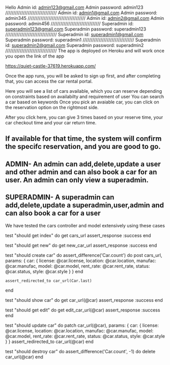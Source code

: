 Hello
Admin id: admin123@gmail.com
Admin password: admin123
////////////////////////////////
Admin id: admin1@gmail.com
Admin password: admin345
////////////////////////////////////
Admin id: admin2@gmail.com
Admin password: admin456
///////////////////////////////
Superadmin id: superadmin123@gmail.com
Superadmin password: superadmin123
////////////////////////////////
Superadmin id: superadmin1@gmail.com
Superadmin password: superadmin1
////////////////////////////////
Superadmin id: superadmin2@gmail.com
Superadmin password: superadmin2
////////////////////////////////
The app is deployed on Heroku and will work once you open the link of the app

https://quiet-castle-37619.herokuapp.com/

Once the app runs, you will be asked to sign up first, and after completing that, you can access the car rental portal.

Here you will see a list of cars available, which you can reserve depending on constraints based on availabilty and requirement of user
You can search a car based on keywords
Once you pick an avaiable car, you can click on the reservation option on the rightmost side.

After you click here, you can give 3 times based on your reserve time, your car checkout time and your car return time.

If available for that time, the system will confirm the specifc reservation, and you are good to go.
----------------------------------------------------------
ADMIN-
An admin can add,delete,update a user and other admin and can also book a car for an user. An admin can only view a superadmin.
----------------------------------------------------------
SUPERADMIN-
A superadmin can add,delete,update a superadmin,user,admin and can also book a car for a user
--------------------------------------------------------

We have tested the cars controller and model extensively using these cases

test "should get index" do
    get cars_url
    assert_response :success
  end

  test "should get new" do
    get new_car_url
    assert_response :success
  end

  test "should create car" do
    assert_difference('Car.count') do
      post cars_url, params: { car: { license: @car.license, location: @car.location, manufac: @car.manufac, model: @car.model, rent_rate: @car.rent_rate, status: @car.status, style: @car.style } }
    end

    assert_redirected_to car_url(Car.last)
  end

  test "should show car" do
    get car_url(@car)
    assert_response :success
  end

  test "should get edit" do
    get edit_car_url(@car)
    assert_response :success
  end

  test "should update car" do
    patch car_url(@car), params: { car: { license: @car.license, location: @car.location, manufac: @car.manufac, model: @car.model, rent_rate: @car.rent_rate, status: @car.status, style: @car.style } }
    assert_redirected_to car_url(@car)
  end

  test "should destroy car" do
    assert_difference('Car.count', -1) do
      delete car_url(@car)
    end
